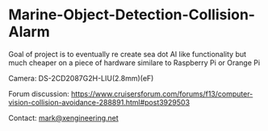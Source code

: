 # Marine-Object-Detection-Collision-Alarm

Goal of project is to eventually re create sea dot AI like functionality but much cheaper on a piece of hardware similare to Raspberry Pi or Orange Pi 

Camera:  DS-2CD2087G2H-LIU(2.8mm)(eF)

Forum discussion: https://www.cruisersforum.com/forums/f13/computer-vision-collision-avoidance-288891.html#post3929503

Contact: mark@xengineering.net
